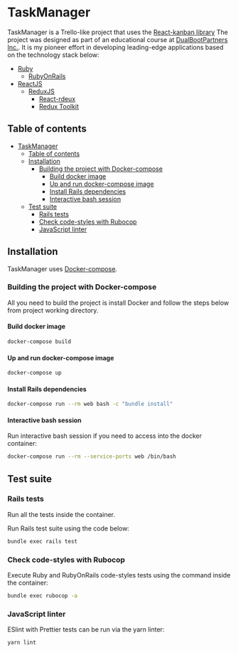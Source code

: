 # TaskManager

TaskManager is a Trello-like project that uses the [React-kanban library](https://github.com/asseinfo/react-kanban)
The project was designed as part of an educational course at [DualBootPartners Inc.](https://dualbootpartners.com/).
It is my pioneer effort in developing leading-edge applications based on the technology stack below:

- [Ruby](https://github.com/ruby/ruby)
  - [RubyOnRails](https://github.com/rails/rails)
- [ReactJS](https://github.com/facebook/react)
  - [ReduxJS](https://github.com/reduxjs/redux)
    - [React-rdeux](https://github.com/reduxjs/react-redux)
    - [Redux Toolkit](https://github.com/reduxjs/redux-toolkit)

## Table of contents

- [TaskManager](#taskmanager)
  - [Table of contents](#table-of-contents)
  - [Installation](#installation)
    - [Building the project with Docker-compose](#building-the-project-with-docker-compose)
      - [Build docker image](#build-docker-image)
      - [Up and run docker-compose image](#up-and-run-docker-compose-image)
      - [Install Rails dependencies](#install-rails-dependencies)
      - [Interactive bash session](#interactive-bash-session)
  - [Test suite](#test-suite)
    - [Rails tests](#rails-tests)
    - [Check code-styles with Rubocop](#check-code-styles-with-rubocop)
    - [JavaScript linter](#javascript-linter)

## Installation

TaskManager uses [Docker-compose](https://github.com/docker/compose).

### Building the project with Docker-compose

All you need to build the project is install Docker and follow the steps below from project working directory.

#### Build docker image

```bash
docker-compose build
```

#### Up and run docker-compose image

```bash
docker-compose up
```

#### Install Rails dependencies

```bash
docker-compose run --rm web bash -c "bundle install"
```

#### Interactive bash session

Run interactive bash session if you need to access into the docker container:

```bash
docker-compose run --rm --service-ports web /bin/bash
```

## Test suite

### Rails tests

Run all the tests inside the container.

Run Rails test suite using the code below:

```bash
bundle exec rails test
```

### Check code-styles with Rubocop

Execute Ruby and RubyOnRails code-styles tests using the command inside the container:

```bash
bundle exec rubocop -a
```

### JavaScript linter

ESlint with Prettier tests can be run via the yarn linter:

```bash
yarn lint
```
